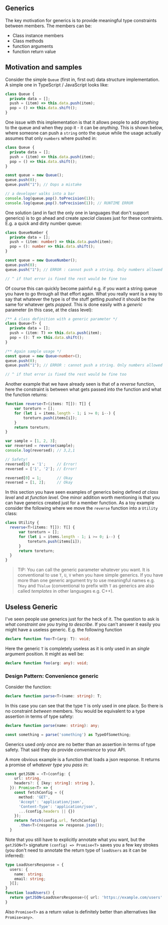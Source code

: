 ## Generics

The key motivation for generics is to provide meaningful type constraints between members. The members can be:

* Class instance members
* Class methods
* function arguments
* function return value

## Motivation and samples

Consider the simple `Queue` (first in, first out) data structure implementation. A simple one in TypeScript / JavaScript looks like:

```ts
class Queue {
  private data = [];
  push = (item) => this.data.push(item);
  pop = () => this.data.shift();
}
```

One issue with this implementation is that it allows people to add *anything* to the queue and when they pop it - it can be *anything*. This is shown below, where someone can push a `string` onto the queue while the usage actually assumes that only `numbers` where pushed in:

```ts
class Queue {
  private data = [];
  push = (item) => this.data.push(item);
  pop = () => this.data.shift();
}

const queue = new Queue();
queue.push(0);
queue.push("1"); // Oops a mistake

// a developer walks into a bar
console.log(queue.pop().toPrecision(1));
console.log(queue.pop().toPrecision(1)); // RUNTIME ERROR
```

One solution (and in fact the only one in languages that don't support generics) is to go ahead and create *special* classes just for these contraints. E.g. a quick and dirty number queue:

```ts
class QueueNumber {
  private data = [];
  push = (item: number) => this.data.push(item);
  pop = (): number => this.data.shift();
}

const queue = new QueueNumber();
queue.push(0);
queue.push("1"); // ERROR : cannot push a string. Only numbers allowed

// ^ if that error is fixed the rest would be fine too
```

Of course this can quickly become painful e.g. if you want a string queue you have to go through all that effort again. What you really want is a way to say that whatever the type is of the stuff getting *pushed* it should be the same for whatever gets *popped*. This is done easily with a *generic* parameter (in this case, at the class level):

```ts
/** A class definition with a generic parameter */
class Queue<T> {
  private data = [];
  push = (item: T) => this.data.push(item);
  pop = (): T => this.data.shift();
}

/** Again sample usage */
const queue = new Queue<number>();
queue.push(0);
queue.push("1"); // ERROR : cannot push a string. Only numbers allowed

// ^ if that error is fixed the rest would be fine too
```

Another example that we have already seen is that of a *reverse* function, here the constraint is between what gets passed into the function and what the function returns:

```ts
function reverse<T>(items: T[]): T[] {
    var toreturn = [];
    for (let i = items.length - 1; i >= 0; i--) {
        toreturn.push(items[i]);
    }
    return toreturn;
}

var sample = [1, 2, 3];
var reversed = reverse(sample);
console.log(reversed); // 3,2,1

// Safety!
reversed[0] = '1';     // Error!
reversed = ['1', '2']; // Error!

reversed[0] = 1;       // Okay
reversed = [1, 2];     // Okay
```

In this section you have seen examples of generics being defined *at class level* and at *function level*. One minor addition worth mentioning is that you can have generics created just for a member function. As a toy example consider the following where we move the `reverse` function into a `Utility` class:

```ts
class Utility {
  reverse<T>(items: T[]): T[] {
      var toreturn = [];
      for (let i = items.length - 1; i >= 0; i--) {
          toreturn.push(items[i]);
      }
      return toreturn;
  }
}
```

> TIP: You can call the generic parameter whatever you want. It is conventional to use `T`, `U`, `V` when you have simple generics. If you have more than one generic argument try to use meaningful names e.g. `TKey` and `TValue` (conventional to prefix with `T` as generics are also called *templates* in other languages e.g. C++).

## Useless Generic

I've seen people use generics just for the heck of it. The question to ask is *what constraint are you trying to describe*. If you can't answer it easily you might have a useless generic. E.g. the following function

```ts
declare function foo<T>(arg: T): void;
```
Here the generic `T` is completely useless as it is only used in an *single* argument position. It might as well be: 

```ts
declare function foo(arg: any): void;
```

### Design Pattern: Convenience generic

Consider the function: 

```ts
declare function parse<T>(name: string): T;
```

In this case you can see that the type `T` is only used in one place. So there is no constraint *between* members. You would be equivalent to a type assertion in terms of type safety:

```ts
declare function parse(name: string): any;

const something = parse('something') as TypeOfSomething;
```

Generics used *only once* are no better than an assertion in terms of type safety. That said they do provide *convenience* to your API.

A more obvious example is a function that loads a json response. It returns a promise of *whatever type you pass in*:
```ts
const getJSON = <T>(config: {
    url: string,
    headers?: { [key: string]: string },
  }): Promise<T> => {
    const fetchConfig = ({
      method: 'GET',
      'Accept': 'application/json',
      'Content-Type': 'application/json',
      ...(config.headers || {})
    });
    return fetch(config.url, fetchConfig)
      .then<T>(response => response.json());
  }
```

Note that you still have to explicitly annotate what you want, but the `getJSON<T>` signature `(config) => Promise<T>` saves you a few key strokes (you don't need to annotate the return type of `loadUsers` as it can be inferred):

```ts
type LoadUsersResponse = {
  users: {
    name: string;
    email: string;
  }[];
}
function loadUsers() {
  return getJSON<LoadUsersResponse>({ url: 'https://example.com/users' });
}
```

Also `Promise<T>` as a return value is definitely better than alternatives like `Promise<any>`.
